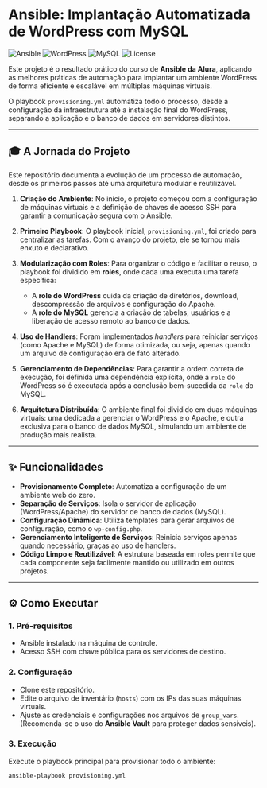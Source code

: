 # Ansible: Implantação Automatizada de WordPress com MySQL

![Ansible](https://img.shields.io/badge/Ansible-2.9%2B-blue.svg)
![WordPress](https://img.shields.io/badge/Service-WordPress-blue)
![MySQL](https://img.shields.io/badge/Database-MySQL-orange)
![License](https://img.shields.io/badge/License-MIT-green.svg)

Este projeto é o resultado prático do curso de **Ansible da Alura**, aplicando as melhores práticas de automação para implantar um ambiente WordPress de forma eficiente e escalável em múltiplas máquinas virtuais.

O playbook `provisioning.yml` automatiza todo o processo, desde a configuração da infraestrutura até a instalação final do WordPress, separando a aplicação e o banco de dados em servidores distintos.

---

## 🎓 A Jornada do Projeto

Este repositório documenta a evolução de um processo de automação, desde os primeiros passos até uma arquitetura modular e reutilizável.

1.  **Criação do Ambiente**: No início, o projeto começou com a configuração de máquinas virtuais e a definição de chaves de acesso SSH para garantir a comunicação segura com o Ansible.

2.  **Primeiro Playbook**: O playbook inicial, `provisioning.yml`, foi criado para centralizar as tarefas. Com o avanço do projeto, ele se tornou mais enxuto e declarativo.

3.  **Modularização com Roles**: Para organizar o código e facilitar o reuso, o playbook foi dividido em **roles**, onde cada uma executa uma tarefa específica:
    -   A **role do WordPress** cuida da criação de diretórios, download, descompressão de arquivos e configuração do Apache.
    -   A **role do MySQL** gerencia a criação de tabelas, usuários e a liberação de acesso remoto ao banco de dados.

4.  **Uso de Handlers**: Foram implementados *handlers* para reiniciar serviços (como Apache e MySQL) de forma otimizada, ou seja, apenas quando um arquivo de configuração era de fato alterado.

5.  **Gerenciamento de Dependências**: Para garantir a ordem correta de execução, foi definida uma dependência explícita, onde a `role` do WordPress só é executada após a conclusão bem-sucedida da `role` do MySQL.

6.  **Arquitetura Distribuída**: O ambiente final foi dividido em duas máquinas virtuais: uma dedicada a gerenciar o WordPress e o Apache, e outra exclusiva para o banco de dados MySQL, simulando um ambiente de produção mais realista.

---

## ✨ Funcionalidades

-   **Provisionamento Completo**: Automatiza a configuração de um ambiente web do zero.
-   **Separação de Serviços**: Isola o servidor de aplicação (WordPress/Apache) do servidor de banco de dados (MySQL).
-   **Configuração Dinâmica**: Utiliza templates para gerar arquivos de configuração, como o `wp-config.php`.
-   **Gerenciamento Inteligente de Serviços**: Reinicia serviços apenas quando necessário, graças ao uso de handlers.
-   **Código Limpo e Reutilizável**: A estrutura baseada em roles permite que cada componente seja facilmente mantido ou utilizado em outros projetos.

---

## ⚙️ Como Executar

### 1. Pré-requisitos
-   Ansible instalado na máquina de controle.
-   Acesso SSH com chave pública para os servidores de destino.

### 2. Configuração
-   Clone este repositório.
-   Edite o arquivo de inventário (`hosts`) com os IPs das suas máquinas virtuais.
-   Ajuste as credenciais e configurações nos arquivos de `group_vars`. (Recomenda-se o uso do **Ansible Vault** para proteger dados sensíveis).

### 3. Execução
Execute o playbook principal para provisionar todo o ambiente:
```bash
ansible-playbook provisioning.yml
